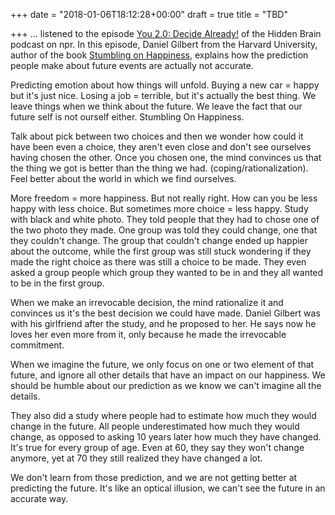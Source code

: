 +++
date = "2018-01-06T18:12:28+00:00"
draft = true
title = "TBD"

+++
... listened to the episode [You 2.0: Decide Already!](https://www.npr.org/2017/08/21/545097480/you-2-0-why-were-bad-at-predicting-our-own-happiness-and-how-we-can-get-better) of the Hidden Brain podcast on npr. In this episode, Daniel Gilbert from the Harvard University, author of the book [Stumbling on Happiness](https://www.amazon.ca/Stumbling-Happiness-Daniel-Gilbert/dp/0676978584), explains how the prediction people make about future events are actually not accurate.

Predicting emotion about how things will unfold. Buying a new car = happy but it's just nice. Losing a job = terrible, but it's actually the best thing. We leave things when we think about the future. We leave the fact that our future self is not ourself either. Stumbling On Happiness.

Talk about pick between two choices and then we wonder how could it have been even a choice, they aren't even close and don't see ourselves having chosen the other. Once you chosen one, the mind convinces us that the thing we got is better than the thing we had. (coping/rationalization). Feel better about the world in which we find ourselves.

More freedom = more happiness. But not really right. How can you be less happy with less choice. But sometimes more choice = less happy. Study with black and white photo. They told people that they had to chose one of the two photo they made. One group was told they could change, one that they couldn't change. The group that couldn't change ended up happier about the outcome, while the first group was still stuck wondering if they made the right choice as there was still a choice to be made. They even asked a group people which group they wanted to be in and they all wanted to be in the first group.

When we make an irrevocable decision, the mind rationalize it and convinces us it's the best decision we could have made. Daniel Gilbert was with his girlfriend after the study, and he proposed to her. He says now he loves her even more from it, only because he made the irrevocable commitment.

When we imagine the future, we only focus on one or two element of that future, and ignore all other details that have an impact on our happiness. We should be humble about our prediction as we know we can't imagine all the details.

They also did a study where people had to estimate how much they would change in the future. All people underestimated how much they would change, as opposed to asking 10 years later how much they have changed. It's true for every group of age. Even at 60, they say they won't change anymore, yet at 70 they still realized they have changed a lot.

We don't learn from those prediction, and we are not getting better at predicting the future. It's like an optical illusion, we can't see the future in an accurate way.